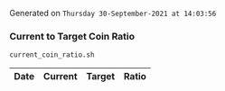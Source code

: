 Generated on `Thursday 30-September-2021 at 14:03:56`

### Current to Target Coin Ratio
`current_coin_ratio.sh`

Date|Current|Target|Ratio
---|---|---|---
